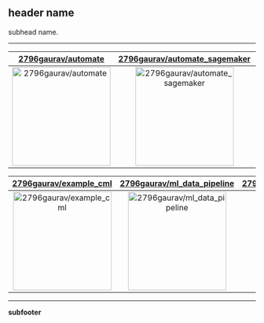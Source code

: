 ## header name

subhead name.

---

| [2796gaurav/automate](https://github.com/2796gaurav/automate) | [2796gaurav/automate_sagemaker](https://github.com/2796gaurav/automate_sagemaker) | [iterative/example_cml](https://github.com/iterative/example_cml) |
| :-: | :-: | :-: |
| <a href="https://github.com/2796gaurav/automate"><img src="https://github.com/2796gaurav/automate/raw/master/DISPLAY.jpg" alt="2796gaurav/automate" title="2796gaurav/automate" width="200" height="200"></a> | <a href="https://github.com/2796gaurav/automate_sagemaker"><img src="https://github.com/2796gaurav/automate/raw/master/DISPLAY.jpg" alt="2796gaurav/automate_sagemaker" title="2796gaurav/automate_sagemaker" width="200" height="200"></a> | <a href="https://github.com/iterative/example_cml"><img src="https://github.com/2796gaurav/automate/raw/master/DISPLAY.jpg" alt="iterative/example_cml" title="iterative/example_cml" width="200" height="200"></a> |

| [2796gaurav/example_cml](https://github.com/2796gaurav/example_cml) | [2796gaurav/ml_data_pipeline](https://github.com/2796gaurav/ml_data_pipeline) | [2796gaurav/ml_aws_data_pipeline](https://github.com/2796gaurav/ml_aws_data_pipeline) |
| :-: | :-: | :-: |
| <a href="https://github.com/2796gaurav/example_cml"><img src="https://github.com/2796gaurav/automate/raw/master/DISPLAY.jpg" alt="2796gaurav/example_cml" title="2796gaurav/example_cml" width="200" height="200"></a> | <a href="https://github.com/2796gaurav/ml_data_pipeline"><img src="https://github.com/2796gaurav/automate/raw/master/DISPLAY.jpg" alt="2796gaurav/ml_data_pipeline" title="2796gaurav/ml_data_pipeline" width="200" height="200"></a> | <a href="https://github.com/2796gaurav/ml_aws_data_pipeline"><img src="https://github.com/2796gaurav/automate/raw/master/DISPLAY.jpg" alt="2796gaurav/ml_aws_data_pipeline" title="2796gaurav/ml_aws_data_pipeline" width="200" height="200"></a> |



---

**subfooter**